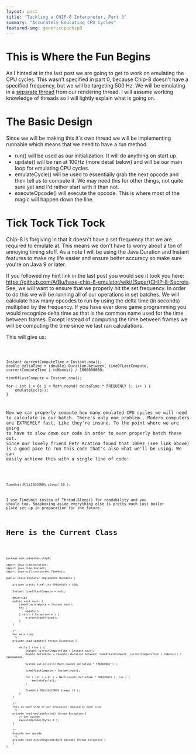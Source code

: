 ```yaml
---
layout: post
title: "Tackling a CHIP-8 Interpreter, Part 3"
summary: "Accurately Emulating CPU Cycles"
featured-img: genericcpuchip8
---
```


# This is Where the Fun Begins

As I hinted at in the last post we are going to get to work on emulating the CPU cycles. This wasn't specified in part 0, because Chip-8 doesn't have a specified frequency, but we will be targeting 500 Hz. We will be emulating in a [separate thread](https://www.youtube.com/watch?v=KAHLwAxS7FI) from our rendering thread. I will assume working knowledge of threads so I will lightly explain what is going on. 

# The Basic Design

Since we will be making this it's own thread we will be implementing runnable which means that we need to have a run method. 
* run() will be used as our initialization. It will do anything on start up.
* update() will be ran at 100Hz (more detail below) and will be our main loop for emulating CPU cycles.
* emulateCycle() will be used to essentially grab the next opcode and then tell us to compute it. We may need this for other things, not quite sure yet and I'd rather start with it than not.
* executeOpcode() will execute the opcode. This is where most of the magic will happen down the line.

# Tick Tock Tick Tock

Chip-8 is forgiving in that it doesn't have a set frequency that we are required to emulate at. This means we don't have to worry about a ton of annoying timing stuff. As a note I will be using the Java Duration and Instant features to make my life easier and ensure better accuracy so make sure you're on Java 9 or later. 

If you followed my hint link in the last post you would see it took you here: <https://github.com/AfBu/haxe-chip-8-emulator/wiki/(Super)CHIP-8-Secrets>. See, we will want to ensure that we properly hit the set frequency. In order to do this we will be running all of our operations in set batches. We will calculate how many opcodes to run by using the delta time (in seconds) multiplied by the frequency. If you have ever done game programming you would recognize delta time as that is the common name used for the time between frames. Except instead of computing the time between frames we will be computing the time since we last ran calculations. 

This will give us:

<code>

	Instant currentComputeTime = Instant.now();
	double deltaTime = (double) Duration.between( timeOfLastCompute, currentComputeTime ).toNanos() / 1000000000;

	timeOfLastCompute = Instant.now();

	for ( int i = 0; i < Math.round( deltaTime * FREQUENCY ); i++ ) {
		emulateCycle();
	}

Now we can properly compute how many emulated CPU cycles we will need to calculate in our batch. There's only one problem.. Modern computers are EXTREMELY fast. Like they're insane. To the point where we are going to have to slow down our code in order to even properly batch these out. Since our lovely friend Petr Kratina found that 100Hz (see link above) is a good pace to run this code that's also what we'll be using. We can easily achieve this with a single line of code:

<code>

	TimeUnit.MILLISECONDS.sleep( 10 );

I use TimeUnit instea of Thread.Sleep() for readability and you should too. Soapboxing aside everything else is pretty much just boiler plate set up in preparation for the future.

# Here is the Current Class

<code>

	package com.codedchai.chip8;

	import java.time.Duration;
	import java.time.Instant;
	import java.util.concurrent.TimeUnit;

	public class Emulator implements Runnable {

		private static final int FREQUENCY = 500;

		Instant timeOfLastCompute = null;

		@Override
		public void run() {
			timeOfLastCompute = Instant.now();
			try {
				update();
			} catch ( Exception e ) {
				e.printStackTrace();
			}
		}

		/*
		Our main loop
		 */
		private void update() throws Exception {

			while ( true ) {
				Instant currentComputeTime = Instant.now();
				double deltaTime = (double) Duration.between( timeOfLastCompute, currentComputeTime ).toNanos() / 1000000000;

				System.out.println( Math.round( deltaTime * FREQUENCY ) );

				timeOfLastCompute = Instant.now();

				for ( int i = 0; i < Math.round( deltaTime * FREQUENCY ); i++ ) {
					emulateCycle();
				}

				TimeUnit.MILLISECONDS.sleep( 10 );
			}
		}

		/*
		This is each step of our processor, basically each tick
		 */
		private void emulateCycle() throws Exception {
			// Get opcode
			executeOpcode((byte) 0 );
		}

		/*
		Execute our opcode
		 */
		private void executeOpcode(byte opcode) throws Exception {
		}
	}
